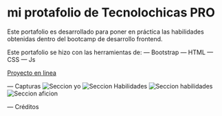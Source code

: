 # mi protafolio de Tecnolochicas PRO

Este portafolio es desarrollado para poner en práctica las
habilidades obtenidas dentro del bootcamp de desarrollo frontend.

Este portafolio se hizo con las herramientas de:
— Bootstrap
— HTML
— CSS
— Js

[Proyecto en linea](https://thriving-alfajores-d79141.netlify.app/#aficiones)

— Capturas
![Seccion yo](/assets/yo.png)
![Seccion Habilidades](/assets/habilidades.png)
![Seccion habilidades](/assets/proyecto.png)
![Seccion aficion](/assets/aficion.png)



— Créditos


